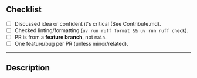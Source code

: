 ## Checklist

- [ ] Discussed idea or confident it's critical (See Contribute.md).
- [ ] Checked linting/formatting (`uv run ruff format && uv run ruff check`).
- [ ] PR is from a **feature branch**, not `main`.
- [ ] One feature/bug per PR (unless minor/related).

---

## Description

<!-- Short description of the feature/bug this PR resolve -->
